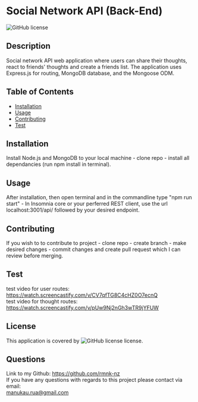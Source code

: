 # Social Network API (Back-End)
  ![GitHub license](https://img.shields.io/badge/license-ISC-blue.svg)
  ## Description
  Social network API web application where users can share their thoughts, react to friends' thoughts and create a friends list. The application uses Express.js for routing, MongoDB database, and the Mongoose ODM. 

  ## Table of Contents
  - [Installation](#installation)
  - [Usage](#usage)
  - [Contributing](#contributing)
  - [Test](#test)
  
  ## Installation
  Install Node.js and MongoDB to your local machine - clone repo - install all dependancies (run npm install in terminal). 

  ## Usage
  After installation, then open terminal and in the commandline type "npm run start" - In Insomnia core or your perferred REST client, use the url localhost:3001/api/ followed by your desired endpoint.

  ## Contributing
  If you wish to to contribute to project - clone repo - create branch - make desired changes - commit changes and create pull request which I can review before merging.

  ## Test
  test video for user routes: https://watch.screencastify.com/v/CV7qfTG8C4cHZ0O7ecnQ </br>
  test video for thought routes: https://watch.screencastify.com/v/pUw9Nj2nGh3wTR9jYFUW
  

  ## License
  This application is covered by ![GitHub license](https://img.shields.io/badge/license-ISC-blue.svg) license.

  ## Questions
  Link to my Github: https://github.com/rmnk-nz </br>
  If you have any questions with regards to this project please contact via email: </br>
  manukau.rua@gmail.com
